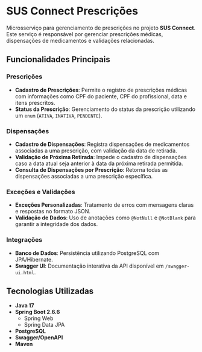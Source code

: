 # SUS Connect Prescrições

Microsserviço para gerenciamento de prescrições no projeto **SUS Connect**. Este serviço é responsável por gerenciar prescrições médicas, dispensações de medicamentos e validações relacionadas.

## Funcionalidades Principais

### Prescrições
- **Cadastro de Prescrições**: Permite o registro de prescrições médicas com informações como CPF do paciente, CPF do profissional, data e itens prescritos.
- **Status da Prescrição**: Gerenciamento do status da prescrição utilizando um `enum` (`ATIVA`, `INATIVA`, `PENDENTE`).

### Dispensações
- **Cadastro de Dispensações**: Registra dispensações de medicamentos associadas a uma prescrição, com validação da data de retirada.
- **Validação de Próxima Retirada**: Impede o cadastro de dispensações caso a data atual seja anterior à data da próxima retirada permitida.
- **Consulta de Dispensações por Prescrição**: Retorna todas as dispensações associadas a uma prescrição específica.

### Exceções e Validações
- **Exceções Personalizadas**: Tratamento de erros com mensagens claras e respostas no formato JSON.
- **Validação de Dados**: Uso de anotações como `@NotNull` e `@NotBlank` para garantir a integridade dos dados.

### Integrações
- **Banco de Dados**: Persistência utilizando PostgreSQL com JPA/Hibernate.
- **Swagger UI**: Documentação interativa da API disponível em `/swagger-ui.html`.

## Tecnologias Utilizadas
- **Java 17**
- **Spring Boot 2.6.6**
  - Spring Web
  - Spring Data JPA
- **PostgreSQL**
- **Swagger/OpenAPI**
- **Maven**
